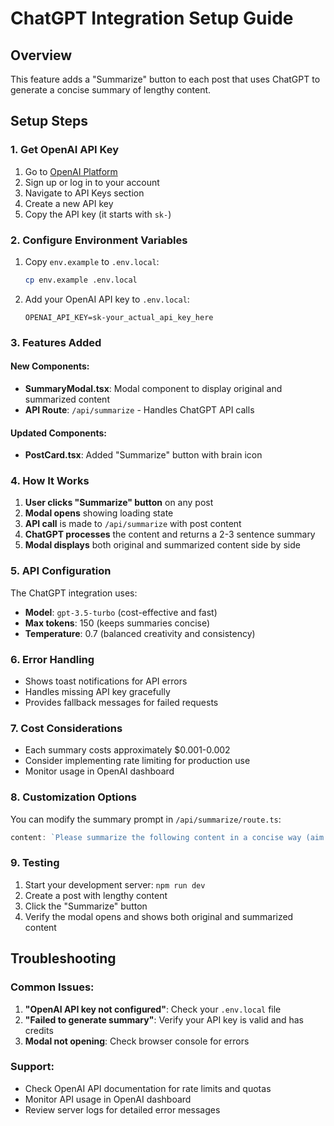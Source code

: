 # ChatGPT Integration Setup Guide

## Overview
This feature adds a "Summarize" button to each post that uses ChatGPT to generate a concise summary of lengthy content.

## Setup Steps

### 1. Get OpenAI API Key
1. Go to [OpenAI Platform](https://platform.openai.com/)
2. Sign up or log in to your account
3. Navigate to API Keys section
4. Create a new API key
5. Copy the API key (it starts with `sk-`)

### 2. Configure Environment Variables
1. Copy `env.example` to `.env.local`:
   ```bash
   cp env.example .env.local
   ```

2. Add your OpenAI API key to `.env.local`:
   ```
   OPENAI_API_KEY=sk-your_actual_api_key_here
   ```

### 3. Features Added

#### New Components:
- **SummaryModal.tsx**: Modal component to display original and summarized content
- **API Route**: `/api/summarize` - Handles ChatGPT API calls

#### Updated Components:
- **PostCard.tsx**: Added "Summarize" button with brain icon

### 4. How It Works

1. **User clicks "Summarize" button** on any post
2. **Modal opens** showing loading state
3. **API call** is made to `/api/summarize` with post content
4. **ChatGPT processes** the content and returns a 2-3 sentence summary
5. **Modal displays** both original and summarized content side by side

### 5. API Configuration

The ChatGPT integration uses:
- **Model**: `gpt-3.5-turbo` (cost-effective and fast)
- **Max tokens**: 150 (keeps summaries concise)
- **Temperature**: 0.7 (balanced creativity and consistency)

### 6. Error Handling

- Shows toast notifications for API errors
- Handles missing API key gracefully
- Provides fallback messages for failed requests

### 7. Cost Considerations

- Each summary costs approximately $0.001-0.002
- Consider implementing rate limiting for production use
- Monitor usage in OpenAI dashboard

### 8. Customization Options

You can modify the summary prompt in `/api/summarize/route.ts`:
```javascript
content: `Please summarize the following content in a concise way (aim for 2-3 sentences): ${content}`
```

### 9. Testing

1. Start your development server: `npm run dev`
2. Create a post with lengthy content
3. Click the "Summarize" button
4. Verify the modal opens and shows both original and summarized content

## Troubleshooting

### Common Issues:
1. **"OpenAI API key not configured"**: Check your `.env.local` file
2. **"Failed to generate summary"**: Verify your API key is valid and has credits
3. **Modal not opening**: Check browser console for errors

### Support:
- Check OpenAI API documentation for rate limits and quotas
- Monitor API usage in OpenAI dashboard
- Review server logs for detailed error messages 